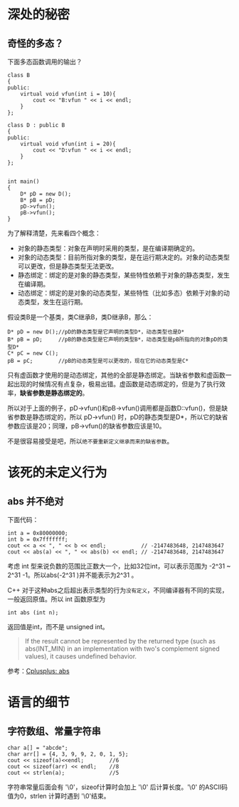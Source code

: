 # 深处的秘密

## 奇怪的多态？

下面多态函数调用的输出？

    class B
    {
    public:
        virtual void vfun(int i = 10){
            cout << "B:vfun " << i << endl;
        }
    };
    
    class D : public B
    {
    public:
        virtual void vfun(int i = 20){
            cout << "D:vfun " << i << endl;
        }
    };
    
    
    int main()
    {
        D* pD = new D();
        B* pB = pD;
        pD->vfun();
        pB->vfun();
    }

为了解释清楚，先来看四个概念：

* 对象的静态类型：对象在声明时采用的类型，是在编译期确定的。
* 对象的动态类型：目前所指对象的类型，是在运行期决定的。对象的动态类型可以更改，但是静态类型无法更改。
* 静态绑定：绑定的是对象的静态类型，某些特性依赖于对象的静态类型，发生在编译期。
* 动态绑定：绑定的是对象的动态类型，某些特性（比如多态）依赖于对象的动态类型，发生在运行期。

假设类B是一个基类，类C继承B，类D继承B，那么：

    D* pD = new D();//pD的静态类型是它声明的类型D*，动态类型也是D*
    B* pB = pD;     //pB的静态类型是它声明的类型B*，动态类型是pB所指向的对象pD的类型D*
    C* pC = new C();  
    pB = pC;        //pB的动态类型是可以更改的，现在它的动态类型是C*

只有虚函数才使用的是动态绑定，其他的全部是静态绑定。当缺省参数和虚函数一起出现的时候情况有点复杂，极易出错。虚函数是动态绑定的，但是为了执行效率，**缺省参数是静态绑定的**。

所以对于上面的例子，pD->vfun()和pB->vfun()调用都是函数D::vfun()，但是缺省参数是静态绑定的，所以 pD->vfun() 时，pD的静态类型是D*，所以它的缺省参数应该是20；同理，pB->vfun()的缺省参数应该是10。

不是很容易接受是吧，所以`绝不要重新定义继承而来的缺省参数`。

# 该死的未定义行为

## abs 并不绝对

下面代码：

    int a = 0x80000000;
    int b = 0x7fffffff;
    cout << a << ", " << b << endl;           // -2147483648, 2147483647
    cout << abs(a) << ", " << abs(b) << endl; // -2147483648, 2147483647

考虑 int 型来说负数的范围比正数大一个，比如32位int，可以表示范围为 -2^31 ~ 2^31 -1。所以abs(-2^31 )并不能表示为2^31 。

C++ 对于这种abs之后超出表示类型的行为`没有定义`，不同编译器有不同的实现，一般返回原值。所以 int 函数原型为

    int abs (int n); 

返回值是int，而不是 unsigned int。

> If the result cannot be represented by the returned type (such as abs(INT_MIN) in an implementation with two's complement signed values), it causes undefined behavior.

参考：[Cplusplus: abs](http://www.cplusplus.com/reference/cstdlib/abs/?kw=abs)

# 语言的细节

## 字符数组、常量字符串

    char a[] = "abcde";
    char arr[] = {4, 3, 9, 9, 2, 0, 1, 5};
    cout << sizeof(a)<<endl;        //6
    cout << sizeof(arr) << endl;    //8
    cout << strlen(a);              //5

字符串常量后面会有 '\0'，sizeof计算时会加上 '\0' 后计算长度。'\0' 的ASCII码值为0，strlen 计算时遇到 '\0'结束。

